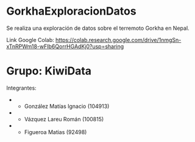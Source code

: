 # GorkhaExploracionDatos
Se realiza una exploración de datos sobre el terremoto Gorkha en Nepal.

Link Google Colab:
https://colab.research.google.com/drive/1nmgSn-xTnRPWm18-wFIb6QorrHGAdKj0?usp=sharing

# Grupo: KiwiData
Integrantes:
*  - González Matías Ignacio (104913)
*  - Vázquez Lareu Román (100815)
*  - Figueroa Matias (92498)
